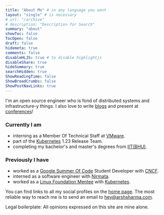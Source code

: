 ```yaml
---
title: "About Me" # in any language you want
layout: "single" # is necessary
# url: "/archive"
# description: "Description for Search"
summary: "about"
showToc: false
TocOpen: false
draft: false
hidemeta: true
comments: false
disableHLJS: true # to disable highlightjs
disableShare: true
hideSummary: true
searchHidden: true
ShowReadingTime: false
ShowBreadCrumbs: false
ShowPostNavLinks: true
---
```


I'm an open source engineer who is fond of distributed systems and infrastructure-y things. I also love to write [blogs](/archives) and present at [conferences](/talks)!

### Currently I am

- interning as a Member Of Technical Staff at [VMware](https://www.vmware.com/).
- part of the [Kubernetes](https://kubernetes.io/) 1.23 Release Team.
- completing my bachelor's and master's degrees from [IIT(BHU)](https://www.iitbhu.ac.in/).

### Previously I have

- worked as a [Google Summer Of Code](https://summerofcode.withgoogle.com/projects/#4740360753905664) Student Developer with [CNCF](https://www.cncf.io/).
- interned as a software engineer with [Nirmata](https://nirmata.com/).
- worked as a [Linux Foundation Mentee](https://mentorship.lfx.linuxfoundation.org/project/7c510003-5f52-45c2-b5de-b6664851d3de) with [Kubernetes](https://kubernetes.io/).

You can find links to all my social profiles on the [home page](/). The most reliable way to reach me is to send an email to hey@arshsharma.com.

Legal boilerplate: All opinions expressed on this site are mine alone.

